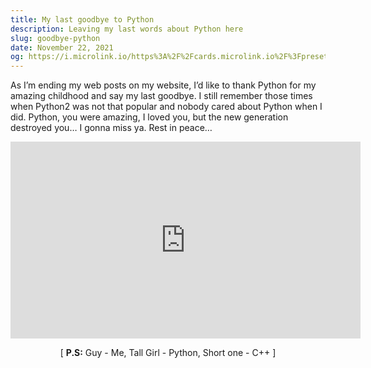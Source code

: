 ```yaml
---
title: My last goodbye to Python
description: Leaving my last words about Python here
slug: goodbye-python
date: November 22, 2021
og: https://i.microlink.io/https%3A%2F%2Fcards.microlink.io%2F%3Fpreset%3Dvercel%26headline%3DGoodbye%26caption%3DPython%26logos.light.vercel%3Dhttps%253A%252F%252Fwww.python.org%252Fstatic%252Fcommunity_logos%252Fpython-logo-inkscape.svg%26logos.dark.vercel%3Dhttps%253A%252F%252Fwww.python.org%252Fstatic%252Fcommunity_logos%252Fpython-logo-inkscape.svg%26logo%3Dhyper
---
```


As I’m ending my web posts on my website, I’d like to thank Python for my amazing childhood and say my last goodbye. I still remember those times when Python2
was not that popular and nobody cared about Python when I did. Python, you were amazing, I loved you, but the new generation destroyed you… I gonna miss ya.
Rest in peace…

<p align='center'><iframe width="560" height="315" src="https://www.youtube-nocookie.com/embed/rmaXn7JHORQ?controls=0" title="YouTube video player" frameborder="0" allow="accelerometer; autoplay; clipboard-write; encrypted-media; gyroscope; picture-in-picture" allowfullscreen></iframe></p>

<p align='center'>[ <b>P.S:</b> Guy - Me, Tall Girl - Python, Short one - C++ ]</p>
